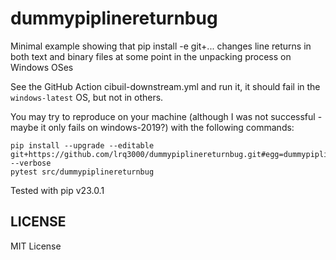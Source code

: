 # dummypiplinereturnbug
Minimal example showing that pip install -e git+... changes line returns in both text and binary files at some point in the unpacking process on Windows OSes

See the GitHub Action cibuil-downstream.yml and run it, it should fail in the `windows-latest` OS, but not in others.

You may try to reproduce on your machine (although I was not successful - maybe it only fails on windows-2019?) with the following commands:

```
pip install --upgrade --editable git+https://github.com/lrq3000/dummypiplinereturnbug.git#egg=dummypiplinereturnbug[test] --verbose
pytest src/dummypiplinereturnbug
```

Tested with pip v23.0.1

## LICENSE
MIT License
